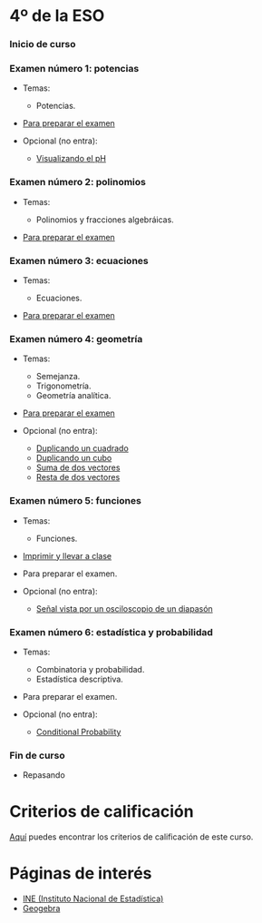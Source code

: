 # 4º de la ESO

### Inicio de curso

### Examen número 1: potencias
* Temas:
   * Potencias.

* [Para preparar el examen](e4_examen01_pe.pdf)

* Opcional (no entra):
  + [Visualizando el pH](https://youtu.be/Dpu3v3TmjQs)


### Examen número 2: polinomios
* Temas:
   * Polinomios y fracciones algebráicas.

* [Para preparar el examen](e4_examen02_pe.pdf)

### Examen número 3: ecuaciones
* Temas:
   * Ecuaciones.

* [Para preparar el examen](e4_examen03_pe.pdf)

### Examen número 4: geometría
* Temas:
   * Semejanza.
   * Trigonometría.
   * Geometría analítica.

* [Para preparar el examen](e4_examen04_pe.pdf)

* Opcional (no entra):
  + [Duplicando un cuadrado](https://youtu.be/L-MnaaRyzG8)
  + [Duplicando un cubo](https://youtu.be/8yqOvBzQPww)
  + [Suma de dos vectores](https://youtu.be/COlX9W3rp2w)
  + [Resta de dos vectores](https://youtu.be/g50ZF1hPtnQ)

  
### Examen número 5: funciones
* Temas:
   * Funciones.

* [Imprimir y llevar a clase](e4_funciones_tc.pdf)
* Para preparar el examen.

* Opcional (no entra):
  + [Señal vista por un osciloscopio de un diapasón](https://youtu.be/VlaDbnblb-M)


### Examen número 6: estadística y probabilidad
* Temas:
   * Combinatoria y probabilidad.
   * Estadística descriptiva.

* Para preparar el examen.

* Opcional (no entra):
  + [Conditional Probability](https://youtu.be/JGeTcRfKgBo)


### Fin de curso
* Repasando


# Criterios de calificación
[Aquí](../criterios/criterios_calificacion.pdf) puedes encontrar los criterios
de calificación de este curso. 


# Páginas de interés

* [INE (Instituto Nacional de Estadística)](https://www.ine.es)
* [Geogebra](https://www.geogebra.org/classic)

